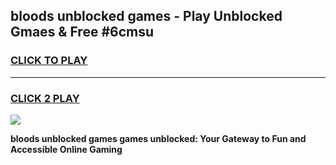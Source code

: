 
## bloods unblocked games - Play Unblocked Gmaes & Free #6cmsu
<h3>
<a href="https://news.freeplayer.one?title=bloods_unblocked_games&ref=03M">CLICK TO PLAY</a></h3>
<hr>

<h3>
<a href="https://news.freeplayer.one?title=bloods_unblocked_games&ref=03M">CLICK 2 PLAY</a>
  
</h3>

<a href="https://news.freeplayer.one?title=bloods_unblocked_games&ref=03M"><img src="https://clearcache.store/games.png"></a>


**bloods unblocked games games unblocked: Your Gateway to Fun and Accessible Online Gaming**
